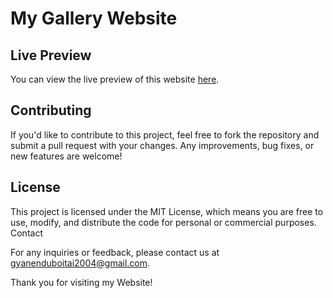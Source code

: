 # My Gallery Website
## Live Preview
You can view the live preview of this website [here](https://gyanendu01.github.io/HTML-CSS-PROJECT-04/).

## Contributing
If you'd like to contribute to this project, feel free to fork the repository and submit a pull request with your changes. Any improvements, bug fixes, or new features are welcome!

## License
This project is licensed under the MIT License, which means you are free to use, modify, and distribute the code for personal or commercial purposes.
Contact

For any inquiries or feedback, please contact us at gyanenduboitai2004@gmail.com.

Thank you for visiting my Website!
